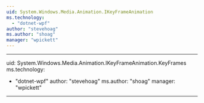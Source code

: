 ```yaml
---
uid: System.Windows.Media.Animation.IKeyFrameAnimation
ms.technology: 
  - "dotnet-wpf"
author: "stevehoag"
ms.author: "shoag"
manager: "wpickett"
---
```


---
uid: System.Windows.Media.Animation.IKeyFrameAnimation.KeyFrames
ms.technology: 
  - "dotnet-wpf"
author: "stevehoag"
ms.author: "shoag"
manager: "wpickett"
---
